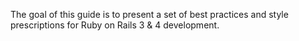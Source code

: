 The goal of this guide is to present a set of best practices and style
prescriptions for Ruby on Rails 3 & 4 development.

